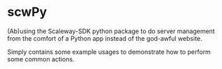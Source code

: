 # scwPy
(Ab)using the Scaleway-SDK python package to do server management from the comfort of a Python app instead of the god-awful website. 

Simply contains some example usages to demonstrate how to perform some common actions. 

